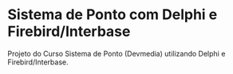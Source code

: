 <h1>Sistema de Ponto com Delphi e Firebird/Interbase</h1>
<p>Projeto do Curso Sistema de Ponto (Devmedia) utilizando Delphi e Firebird/Interbase.</p>
